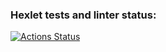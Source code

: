 ### Hexlet tests and linter status:
[![Actions Status](https://github.com/ValentineNam/frontend-project-44/actions/workflows/hexlet-check.yml/badge.svg)](https://github.com/ValentineNam/frontend-project-44/actions)